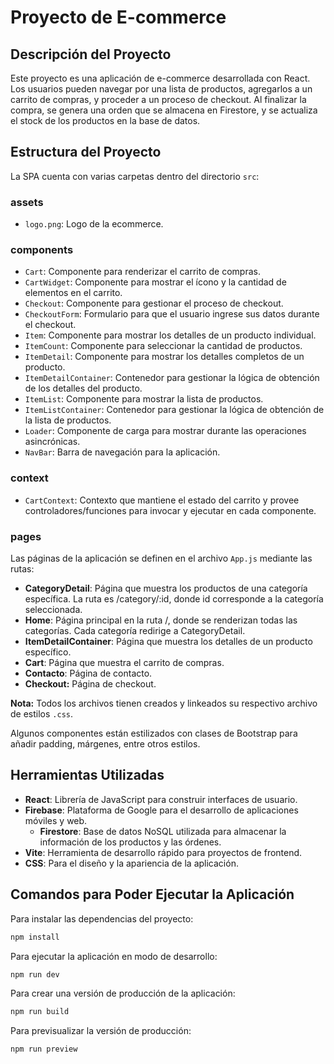 # Proyecto de E-commerce

## Descripción del Proyecto

Este proyecto es una aplicación de e-commerce desarrollada con React. Los usuarios pueden navegar por una lista de productos, agregarlos a un carrito de compras, y proceder a un proceso de checkout. Al finalizar la compra, se genera una orden que se almacena en Firestore, y se actualiza el stock de los productos en la base de datos.

## Estructura del Proyecto

La SPA cuenta con varias carpetas dentro del directorio `src`:

### assets

- `logo.png`: Logo de la ecommerce.

### components

- `Cart`: Componente para renderizar el carrito de compras.
- `CartWidget`: Componente para mostrar el ícono y la cantidad de elementos en el carrito.
- `Checkout`: Componente para gestionar el proceso de checkout.
- `CheckoutForm`: Formulario para que el usuario ingrese sus datos durante el checkout.
- `Item`: Componente para mostrar los detalles de un producto individual.
- `ItemCount`: Componente para seleccionar la cantidad de productos.
- `ItemDetail`: Componente para mostrar los detalles completos de un producto.
- `ItemDetailContainer`: Contenedor para gestionar la lógica de obtención de los detalles del producto.
- `ItemList`: Componente para mostrar la lista de productos.
- `ItemListContainer`: Contenedor para gestionar la lógica de obtención de la lista de productos.
- `Loader`: Componente de carga para mostrar durante las operaciones asincrónicas.
- `NavBar`: Barra de navegación para la aplicación.

### context

- `CartContext`: Contexto que mantiene el estado del carrito y provee controladores/funciones para invocar y ejecutar en cada componente.

### pages

Las páginas de la aplicación se definen en el archivo `App.js` mediante las rutas:

- **CategoryDetail**: Página que muestra los productos de una categoría específica. La ruta es /category/:id, donde id corresponde a la categoría seleccionada.
- **Home**: Página principal en la ruta /, donde se renderizan todas las categorías. Cada categoría redirige a CategoryDetail.
- **ItemDetailContainer**: Página que muestra los detalles de un producto específico.
- **Cart**: Página que muestra el carrito de compras.
- **Contacto**: Página de contacto.
- **Checkout:** Página de checkout.

**Nota:** Todos los archivos tienen creados y linkeados su respectivo archivo de estilos `.css`.

Algunos componentes están estilizados con clases de Bootstrap para añadir padding, márgenes, entre otros estilos.

## Herramientas Utilizadas

- **React**: Librería de JavaScript para construir interfaces de usuario.
- **Firebase**: Plataforma de Google para el desarrollo de aplicaciones móviles y web.
  - **Firestore**: Base de datos NoSQL utilizada para almacenar la información de los productos y las órdenes.
- **Vite**: Herramienta de desarrollo rápido para proyectos de frontend.
- **CSS**: Para el diseño y la apariencia de la aplicación.

## Comandos para Poder Ejecutar la Aplicación

Para instalar las dependencias del proyecto:

```bash
npm install
```

Para ejecutar la aplicación en modo de desarrollo:

```bash
npm run dev
```

Para crear una versión de producción de la aplicación:

```bash
npm run build
```

Para previsualizar la versión de producción:

```bash
npm run preview
```
